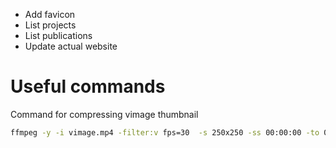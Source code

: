 - Add favicon
- List projects
- List publications
- Update actual website

# Useful commands

Command for compressing vimage thumbnail

```bash
ffmpeg -y -i vimage.mp4 -filter:v fps=30  -s 250x250 -ss 00:00:00 -to 00:00:03  vimage.webm
```

